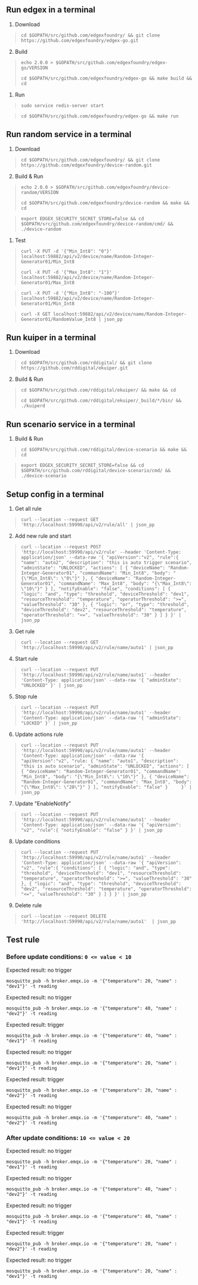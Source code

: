 ## Run edgex in a terminal
1. Download
> `cd $GOPATH/src/github.com/edgexfoundry/ && git clone https://github.com/edgexfoundry/edgex-go.git`
2. Build
> `echo 2.0.0 > $GOPATH/src/github.com/edgexfoundry/edgex-go/VERSION`
> 
> `cd $GOPATH/src/github.com/edgexfoundry/edgex-go && make build && cd`
1. Run
> `sudo service redis-server start`

> `cd $GOPATH/src/github.com/edgexfoundry/edgex-go && make run`

## Run random service in a terminal
1. Download
> `cd $GOPATH/src/github.com/edgexfoundry/ && git clone https://github.com/edgexfoundry/device-random.git`
2. Build & Run
> `echo 2.0.0 > $GOPATH/src/github.com/edgexfoundry/device-random/VERSION`
> 
> `cd $GOPATH/src/github.com/edgexfoundry/device-random && make && cd`

> `export EDGEX_SECURITY_SECRET_STORE=false && cd $GOPATH/src/github.com/edgexfoundry/device-random/cmd/ && ./device-random`

1. Test
> `curl -X PUT -d '{"Min_Int8": "0"}' localhost:59882/api/v2/device/name/Random-Integer-Generator01/Min_Int8`
> 
> `curl -X PUT -d '{"Max_Int8": "1"}' localhost:59882/api/v2/device/name/Random-Integer-Generator01/Max_Int8`

> `curl -X PUT -d '{"Min_Int8": "-100"}' localhost:59882/api/v2/device/name/Random-Integer-Generator01/Min_Int8`

> `curl -X GET localhost:59882/api/v2/device/name/Random-Integer-Generator01/RandomValue_Int8 | json_pp`

## Run kuiper in a terminal
1. Download
> `cd $GOPATH/src/github.com/rddigital/ && git clone https://github.com/rddigital/ekuiper.git`
2. Build & Run
> `cd $GOPATH/src/github.com/rddigital/ekuiper/ && make && cd`
> 
> `cd $GOPATH/src/github.com/rddigital/ekuiper/_build/*/bin/ && ./kuiperd`

## Run scenario service in a terminal
1. Build & Run
> `cd $GOPATH/src/github.com/rddigital/device-scenario && make && cd`

> `export EDGEX_SECURITY_SECRET_STORE=false && cd $GOPATH/src/github.com/rddigital/device-scenario/cmd/ && ./device-scenario`

## Setup config in a terminal
1. Get all rule
> `curl --location --request GET 'http://localhost:59990/api/v2/rule/all' | json_pp`
2. Add new rule and start
> `curl --location --request POST 'http://localhost:59990/api/v2/rule'
--header 'Content-Type: application/json'
--data-raw '{
    "apiVersion":"v2",
    "rule":{
        "name": "auto2",
        "description": "this is auto trigger scenario",
        "adminState": "UNLOCKED",
        "actions": [
            {
                "deviceName": "Random-Integer-Generator01",
                "commandName": "Min_Int8",
                "body": "{\"Min_Int8\": \"0\"}"
            },
            {
                "deviceName": "Random-Integer-Generator01",
                "commandName": "Max_Int8",
                "body": "{\"Max_Int8\": \"10\"}"
            }
        ],
        "notifyEnable": "false",
        "conditions": [
            {
                "logic": "and",
                "type": "threshold",
                "deviceThreshold": "dev1",
                "resourceThreshold": "temperature",
                "operatorThreshold": ">=",
                "valueThreshold": "30"
            },
            {
                "logic": "or",
                "type": "threshold",
                "deviceThreshold": "dev2",
                "resourceThreshold": "temperature",
                "operatorThreshold": "<=",
                "valueThreshold": "30"
            }
        ]
    }
}' | json_pp`
3. Get rule
> `curl --location --request GET 'http://localhost:59990/api/v2/rule/name/auto1' | json_pp`
4. Start rule
> `curl --location --request PUT 'http://localhost:59990/api/v2/rule/name/auto1'
--header 'Content-Type: application/json'
--data-raw '{
    "adminState": "UNLOCKED"
}' | json_pp`
5. Stop rule
> `curl --location --request PUT 'http://localhost:59990/api/v2/rule/name/auto1'
--header 'Content-Type: application/json'
--data-raw '{
    "adminState": "LOCKED"
}' | json_pp`
6. Update actions rule
> `curl --location --request PUT 'http://localhost:59990/api/v2/rule/name/auto1'
--header 'Content-Type: application/json'
--data-raw '{
    "apiVersion":"v2",
    "rule: {
        "name": "auto1",
        "description": "this is auto scenario",
        "adminState": "UNLOCKED",
        "actions": [
            {
                "deviceName": "Random-Integer-Generator01",
                "commandName": "Min_Int8",
                "body": "{\"Min_Int8\": \"10\"}"
            },
            {
                "deviceName": "Random-Integer-Generator01",
                "commandName": "Max_Int8",
                "body": "{\"Max_Int8\": \"20\"}"
            }
        ],
        "notifyEnable": "false"
    }    
}' | json_pp`
7. Update "EnableNotify"
> `curl --location --request PUT 'http://localhost:59990/api/v2/rule/name/auto1'
--header 'Content-Type: application/json'
--data-raw '{
    "apiVersion": "v2",
    "rule":{
        "notifyEnable": "false"
    }
}' | json_pp`
8. Update conditions
> `curl --location --request PUT 'http://localhost:59990/api/v2/rule/name/auto1'
--header 'Content-Type: application/json'
--data-raw '{
    "apiVersion": "v2",
    "rule":{
        "conditions": [
        {
            "logic": "and",
            "type": "threshold",
            "deviceThreshold": "dev1",
            "resourceThreshold": "temperature",
            "operatorThreshold": ">=",
            "valueThreshold": "30"
        },
        {
            "logic": "and",
            "type": "threshold",
            "deviceThreshold": "dev2",
            "resourceThreshold": "temperature",
            "operatorThreshold": "<=",
            "valueThreshold": "30"
        }
        ]
    }
}' | json_pp`
9. Delete rule
> `curl --location --request DELETE 'http://localhost:59990/api/v2/rule/name/auto1'  | json_pp`

## Test rule

### Before update conditions: `0 <= value < 10`
Expected result: no trigger

`mosquitto_pub -h broker.emqx.io -m '{"temperature": 20, "name" : "dev1"}' -t reading`

Expected result: no trigger

`mosquitto_pub -h broker.emqx.io -m '{"temperature": 40, "name" : "dev2"}' -t reading`

Expected result: trigger

`mosquitto_pub -h broker.emqx.io -m '{"temperature": 40, "name" : "dev1"}' -t reading`

Expected result: no trigger

`mosquitto_pub -h broker.emqx.io -m '{"temperature": 20, "name" : "dev1"}' -t reading`

Expected result: trigger

`mosquitto_pub -h broker.emqx.io -m '{"temperature": 20, "name" : "dev2"}' -t reading`

Expected result: no trigger

`mosquitto_pub -h broker.emqx.io -m '{"temperature": 40, "name" : "dev2"}' -t reading`

### After update conditions: `10 <= value < 20`
Expected result: no trigger

`mosquitto_pub -h broker.emqx.io -m '{"temperature": 20, "name" : "dev1"}' -t reading`

Expected result: no trigger

`mosquitto_pub -h broker.emqx.io -m '{"temperature": 40, "name" : "dev2"}' -t reading`

Expected result: no trigger

`mosquitto_pub -h broker.emqx.io -m '{"temperature": 40, "name" : "dev1"}' -t reading`

Expected result: trigger

`mosquitto_pub -h broker.emqx.io -m '{"temperature": 20, "name" : "dev2"}' -t reading`

Expected result: no trigger

`mosquitto_pub -h broker.emqx.io -m '{"temperature": 20, "name" : "dev1"}' -t reading`